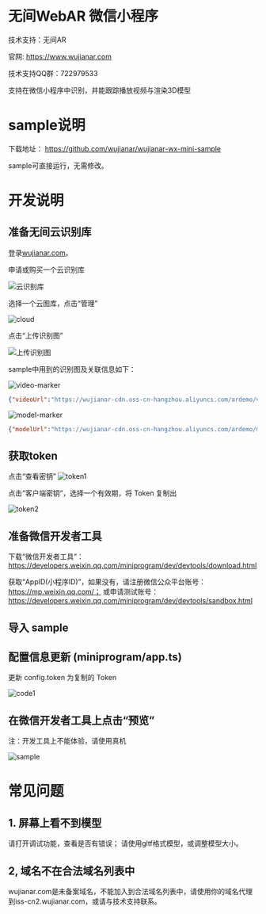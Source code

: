# 无间WebAR 微信小程序

技术支持：无间AR

官网: https://www.wujianar.com

技术支持QQ群：722979533

支持在微信小程序中识别，并能跟踪播放视频与渲染3D模型


# sample说明

下载地址： https://github.com/wujianar/wujianar-wx-mini-sample

sample可直接运行，无需修改。

# 开发说明

## 准备无间云识别库

登录[wujianar.com](https://www.wujianar.com)。

申请或购买一个云识别库

![云识别库](images/3.png)

选择一个云图库，点击“管理”

![cloud](images/4.png)

点击“上传识别图”

![上传识别图](images/6.png)

sample中用到的识别图及关联信息如下：

![video-marker](images/video.jpg)

```json
{"videoUrl":"https://wujianar-cdn.oss-cn-hangzhou.aliyuncs.com/ardemo/videos/2.mp4"}
```

![model-marker](images/model.jpg)

```json
{"modelUrl":"https://wujianar-cdn.oss-cn-hangzhou.aliyuncs.com/ardemo/models/kl.gltf","scale":0.07}
```

## 获取token

点击“查看密钥”
![token1](images/5.png)

点击“客户端密钥”，选择一个有效期，将 Token 复制出

![token2](images/2.png)

## 准备微信开发者工具

下载“微信开发者工具”：https://developers.weixin.qq.com/miniprogram/dev/devtools/download.html

获取“AppID(小程序ID)”，如果没有，请注册微信公众平台账号：https://mp.weixin.qq.com/；
或申请测试账号：https://developers.weixin.qq.com/miniprogram/dev/devtools/sandbox.html

## 导入 sample


## 配置信息更新 (miniprogram/app.ts)

更新 config.token 为复制的 Token

![code1](images/1.png)

## 在微信开发者工具上点击“预览”

注：开发工具上不能体验，请使用真机

![sample](images/sample.png)



# 常见问题

## 1. 屏幕上看不到模型

请打开调试功能，查看是否有错误；
请使用gltf格式模型，或调整模型大小。

## 2, 域名不在合法域名列表中

wujianar.com是未备案域名，不能加入到合法域名列表中，请使用你的域名代理到iss-cn2.wujianar.com，或请与技术支持联系。